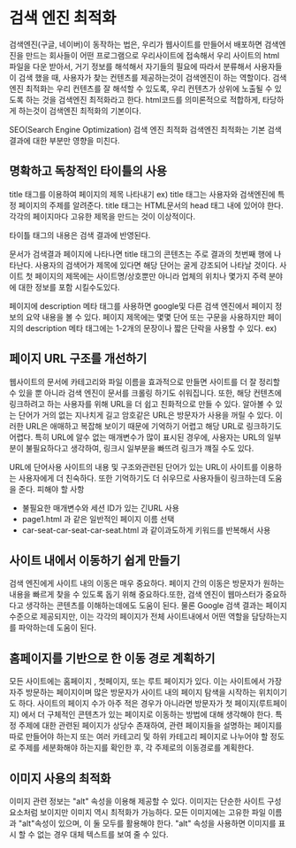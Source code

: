 # 검색 엔진 최적화

검색엔진(구글, 네이버)이 동작하는 법은, 우리가 웹사이트를 만들어서 배포하면 검색엔진을 만드는 회사들이 어떤 프로그램으로 우리사이트에 접속해서 우리 사이트의 html 파일을 다운 받아서, 거기 정보를 해석해서 자기들의 필요에 따라서 분류해서 사용자들이 검색 했을 때, 사용자가 찾는 컨텐츠를 제공하는것이 검색엔진이 하는 역할이다.
검색엔진 최적화는 우리 컨텐츠를 잘 해석할 수 있도록, 우리 컨텐츠가 상위에 노출될 수 있도록 하는 것을 검색엔진 최적화라고 한다.
html코드를 의미론적으로 적합하게, 타당하게 하는것이 검색엔진 최적화의 기본이다.

SEO(Search Engine Optimization) 검색 엔진 최적화
검색엔진 최적화는 기본 검색 결과에 대한 부분만 영향을 미친다.

## 명확하고 독창적인 타이틀의 사용

title 태그를 이용하여 페이지의 제목 나타내기
ex) <title>비몬의 유아용품 세상 - 유아용품 판매, 대여, 신상품 소개 육아정보 제공</title>
title 태그는 사용자와 검색엔진에 특정 페이지의 주제를 알려준다. title 태그는 HTML문서의 head 태그 내에 있어야 한다. 각각의 페이지마다 고유한 제목을 만드는 것이 이상적이다.

타이틀 태그의 내용은 검색 결과에 반영된다.

문서가 검색결과 페이지에 나타나면 title 태그의 콘텐츠는 주로 결과의 첫번째 행에 나타난다. 사용자의 검색어가 제목에 있다면 해당 단어는 굴게 강조되어 나타날 것이다. 사이트 첫 페이지의 제목에는 사이트명/상호뿐만 아니라 업체의 위치나 몇가지 주력 분야에 대한 정보를 포함 시킬수도있다.

페이지에 description 메타 태그를 사용하면 google및 다른 검색 엔진에서 페이지 정보의 요약 내용을 볼 수 있다. 페이지 제목에는 몇몇 단어 또는 구문을 사용하지만 페이지의 description 메타 태그에는 1-2개의 문장이나 짧은 단락을 사용할 수 있다.
ex)<meta name="desciption" content="비몬의 유아용품 세상은 다양한 유아용 제품을 이용자 여러분께 최상의 가격으로 판매 및 대여 가능하도록 항상 보유하고 있습니다. 또한 새로운 유아 용품 안내 및 유익한 육아 정보를 제공합니다.">

## 페이지 URL 구조를 개선하기

웹사이트의 문서에 카테고리와 파일 이름을 효과적으로 만들면 사이트를 더 잘 정리할 수 있을 뿐 아니라 검색 엔진이 문서를 크롤링 하기도 쉬워집니다. 또한, 해당 컨텐츠에 링크하려고 하는 사용자를 위해 URL을 더 쉽고 친화적으로 만들 수 있다. 알아볼 수 있는 단어가 거의 없는 지나치게 길고 암호같은 URL은 방문자가 사용을 꺼릴 수 있다.
이러한 URL은 애매하고 복잡해 보이기 때문에 기억하기 어렵고 해당 URL로 링크하기도 어렵다. 특히 URL에 알수 없는 매개변수가 많이 표시된 경우에, 사용자는 URL의 일부분이 불필요하다고 생각하여, 링크시 일부분을 빠뜨려 링크가 꺠질 수도 있다.

URL에 단어사용
사이트의 내용 및 구조와관련된 단어가 있는 URL이 사이트를 이용하는 사용자에게 더 친숙하다. 또한 기억하기도 더 쉬우므로 사용자들이 링크하는데 도움을 준다.
피해야 할 사항

- 불필요한 매개변수와 세션 ID가 있는 긴URL 사용
- page1.html 과 같은 일반적인 페이지 이름 선택
- car-seat-car-seat-car-seat.html 과 같이과도하게 키워드를 반복해서 사용

## 사이트 내에서 이동하기 쉽게 만들기

검색 엔진에게 사이트 내의 이동은 매우 중요하다.
페이지 간의 이동은 방문자가 원하는 내용을 빠르게 찾을 수 있도록 돕기 위해 중요하다.또한, 검색 엔진이 웹마스터가 중요하다고 생각하는 콘텐츠를 이해하는데에도 도움이 된다.
물론 Google 검색 결과는 페이지 수준으로 제공되지만, 이는 각각의 페이지가 전체 사이트내에서 어떤 역할을 담당하는지를 파악하는데 도움이 된다.

## 홈페이지를 기반으로 한 이동 경로 계획하기

모든 사이트에는 홈페이지 , 첫페이지, 또는 루트 페이지가 있다. 이는 사이트에서 가장 자주 방문하는 페이지이며 많은 방문자가 사이트 내의 페이지 탐색을 시작하는 위치이기도 하다. 사이트의 페이지 수가 아주 적은 경우가 아니라면 방문자가 첫 페이지(루트페이지) 에서 더 구체적인 콘텐츠가 있는 페이지로 이동하는 방법에 대해 생각해야 한다. 특정 주제에 대한 관련된 페이지가 상당수 존재하여, 관련 페이지들을 설명하는 페이지를 따로 만들어야 하는지 또는 여러 카테고리 및 하위 카테고리 페이지로 나누어야 할 정도로 주제를 세분화해야 하는지를 확인한 후, 각 주제로의 이동경로를 계획한다.

## 이미지 사용의 최적화

이미지 관련 정보는 "alt" 속성을 이용해 제공할 수 있다. 이미지는 단순한 사이트 구성요소처럼 보이지만 이미지 역시 최적화가 가능하다. 모든 이미지에는 고유한 파일 이름과 "alt"속성이 있으며, 이 둘 모두를 활용해야 한다. "alt" 속성을 사용하면 이미지를 표시 할 수 없는 경우 대체 텍스트를 보여 줄 수 있다.
